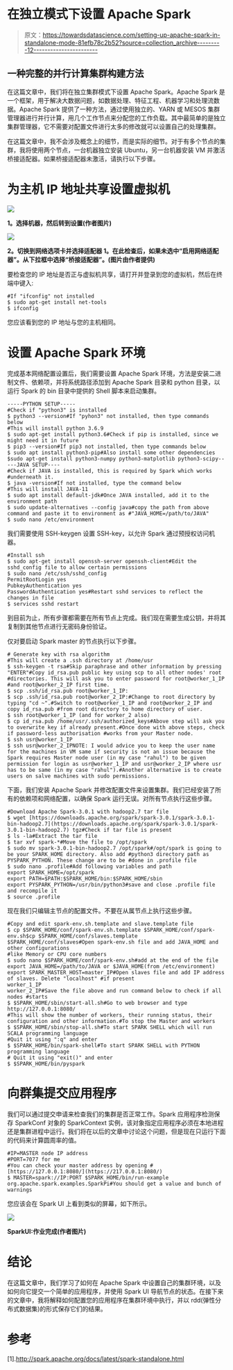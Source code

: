 # 在独立模式下设置 Apache Spark

> 原文：<https://towardsdatascience.com/setting-up-apache-spark-in-standalone-mode-81efb78c2b52?source=collection_archive---------12----------------------->

## 一种完整的并行计算集群构建方法

在这篇文章中，我们将在独立集群模式下设置 Apache Spark。Apache Spark 是一个框架，用于解决大数据问题，如数据处理、特征工程、机器学习和处理流数据。Apache Spark 提供了一种方法，通过使用独立的、YARN 或 MESOS 集群管理器进行并行计算，用几个工作节点来分配您的工作负载。其中最简单的是独立集群管理器，它不需要对配置文件进行太多的修改就可以设置自己的处理集群。

在这篇文章中，我不会涉及概念上的细节，而是实际的细节。对于有多个节点的集群，我将使用两个节点，一台机器独立安装 Ubuntu，另一台机器安装 VM 并激活桥接适配器。如果桥接适配器未激活，请执行以下步骤。

# **为主机 IP 地址共享设置虚拟机**

![](img/c2aadb8880d8144ce6b8df911e2b77cd.png)

**1。选择机器，然后转到设置(作者图片)**

![](img/ec4de3c2cf5c7e7720679acda36ab6a8.png)

**2。切换到网络选项卡并选择适配器 1。在此检查后，如果未选中“启用网络适配器”。从下拉框中选择“桥接适配器”。(图片由作者提供)**

要检查您的 IP 地址是否正与虚拟机共享，请打开并登录到您的虚拟机，然后在终端中键入:

```
#If "ifconfig" not installed
$ sudo apt-get install net-tools
$ ifconfig
```

您应该看到您的 IP 地址与您的主机相同。

# **设置 Apache Spark 环境**

完成基本网络配置设置后，我们需要设置 Apache Spark 环境，方法是安装二进制文件、依赖项，并将系统路径添加到 Apache Spark 目录和 python 目录，以运行 Spark 的 bin 目录中提供的 Shell 脚本来启动集群。

```
-----PYTHON SETUP-----
#Check if "python3" is installed
$ python3 --version#If "pyhon3" not installed, then type commands below
#This will install python 3.6.9
$ sudo apt-get install python3.6#Check if pip is installed, since we might need it in future
$ pip3 --version#If pip3 not installed, then type commands below
$ sudo apt install python3-pip#Also install some other dependencies
$sudo apt-get install python3-numpy python3-matplotlib python3-scipy-----JAVA SETUP----
#Check if JAVA is installed, this is required by Spark which works #underneath it.
$ java -version#If not installed, type the command below
#This will install JAVA-11
$ sudo apt install default-jdk#Once JAVA installed, add it to the environment path
$ sudo update-alternatives --config java#copy the path from above command and paste it to environment as #"JAVA_HOME=/path/to/JAVA"
$ sudo nano /etc/environment
```

我们需要使用 SSH-keygen 设置 SSH-key，以允许 Spark 通过预授权访问机器。

```
#Install ssh
$ sudo apt-get install openssh-server openssh-client#Edit the sshd_config file to allow certain permissions
$ sudo nano /etc/ssh/sshd_config
PermitRootLogin yes
PubkeyAuthentication yes
PasswordAuthentication yes#Restart sshd services to reflect the changes in file
$ services sshd restart
```

到目前为止，所有步骤都需要在所有节点上完成。我们现在需要生成公钥，并将其复制到其他节点进行无密码身份验证。

仅对要启动 Spark master 的节点执行以下步骤。

```
# Generate key with rsa algorithm
#This will create a .ssh directory at /home/usr
$ ssh-keygen -t rsa#Skip paraphrase and other information by pressing "ENTER"#Copy id_rsa.pub public key using scp to all other nodes' root #directories. This will ask you to enter password for root@worker_1_IP #and root@worker_2_IP first time.
$ scp .ssh/id_rsa.pub root@worker_1_IP:
$ scp .ssh/id_rsa.pub root@worker_2_IP:#Change to root directory by typing "cd ~".#Switch to root@worker_1_IP and root@worker_2_IP and copy id_rsa.pub #from root directory to home directory of user.
$ ssh root@worker_1_IP (and for worker_2 also)
$ cp id_rsa.pub /home/usr/.ssh/authorized_keys#Above step will ask you to overwrite key if already present.#Once done with above steps, check if password-less authorisation #works from your Master node.
$ ssh usr@worker_1_IP
$ ssh usr@worker_2_IPNOTE: I would advice you to keep the user name for the machines in VM same if security is not an issue because the Spark requires Master node user (in my case "rahul") to be given permission for login as usr@worker_1_IP and usr@worker_2_IP where usr has to be same (in my case "rahul").#Another alternative is to create users on salve machines with sudo permissions.
```

下面，我们安装 Apache Spark 并修改配置文件来设置集群。我们已经安装了所有的依赖项和网络配置，以确保 Spark 运行无误。对所有节点执行这些步骤。

```
#Download Apache Spark-3.0.1 with hadoop2.7 tar file
$ wget [https://downloads.apache.org/spark/spark-3.0.1/spark-3.0.1-bin-hadoop2.7](https://downloads.apache.org/spark/spark-3.0.1/spark-3.0.1-bin-hadoop2.7) tgz#Check if tar file is present
$ ls -la#Extract the tar file
$ tar xvf spark-*#Move the file to /opt/spark
$ sudo mv spark-3.0.1-bin-hadoop2.7 /opt/spark#/opt/spark is going to be your SPARK_HOME directory. Also add #python3 directory path as PYSPARK_PYTHON. These change are to be #done in .profile file
$ sudo nano .profile#Add following variables and path
export SPARK_HOME=/opt/spark
export PATH=$PATH:$SPARK_HOME/bin:$SPARK_HOME/sbin
export PYSPARK_PYTHON=/usr/bin/python3#save and close .profile file and recompile it
$ source .profile
```

现在我们只编辑主节点的配置文件。不要在从属节点上执行这些步骤。

```
#Copy and edit spark-env.sh.template and slave.template file
$ cp $SPARK_HOME/conf/spark-env.sh.template $SPARK_HOME/conf/spark- env.sh$cp $SPARK_HOME/conf/slaves.template $SPARK_HOME/conf/slaves#Open spark-env.sh file and add JAVA_HOME and other configurations 
#like Memory or CPU core numbers
$ sudo nano $SPARK_HOME/conf/spark-env.sh#add at the end of the file
export JAVA_HOME=/path/to/JAVA or $JAVA_HOME(from /etc/environment)
export SPARK_MASTER_HOST=master_IP#Open slaves file and add IP address of slaves. Delete "localhost" #if present
worker_1_IP
worker_2_IP#Save the file above and run command below to check if all nodes #starts
$ $SPARK_HOME/sbin/start-all.sh#Go to web browser and type
http://127.0.0.1:8080/
#This will show the number of workers, their running status, their configuration and other information.#To stop the Master and workers
$ $SPARK_HOME/sbin/stop-all.sh#To start SPARK SHELL which will run SCALA programming language
#Quit it using ":q" and enter
$ $SPARK_HOME/bin/spark-shell#To start SPARK SHELL with PYTHON programming language
# Quit it using "exit()" and enter
$ $SPARK_HOME/bin/pyspark
```

# 向群集提交应用程序

我们可以通过提交申请来检查我们的集群是否正常工作。Spark 应用程序检测保存 SparkConf 对象的 SparkContext 实例，该对象指定应用程序必须在本地进程还是集群进程中运行。我们将在以后的文章中讨论这个问题，但是现在只运行下面的代码来计算圆周率的值。

```
#IP=MASTER node IP address
#PORT=7077 for me
#You can check your master address by opening #[https://127.0.0.1:8080/](https://217.0.0.1:8080/)
$ MASTER=spark://IP:PORT $SPARK_HOME/bin/run-example org.apache.spark.examples.SparkPi#You should get a value and bunch of warnings
```

您应该会在 Spark UI 上看到类似的屏幕，如下所示。

![](img/b4f61861cf69bb726f9b0257b4794444.png)

**SparkUI:作业完成(作者图片)**

# 结论

在这篇文章中，我们学习了如何在 Apache Spark 中设置自己的集群环境，以及如何向它提交一个简单的应用程序，并使用 Spark UI 导航节点的状态。在接下来的文章中，我将解释如何配置您的应用程序在集群环境中执行，并以 rdd(弹性分布式数据集)的形式保存它们的结果。

# 参考

[1].http://spark.apache.org/docs/latest/spark-standalone.html